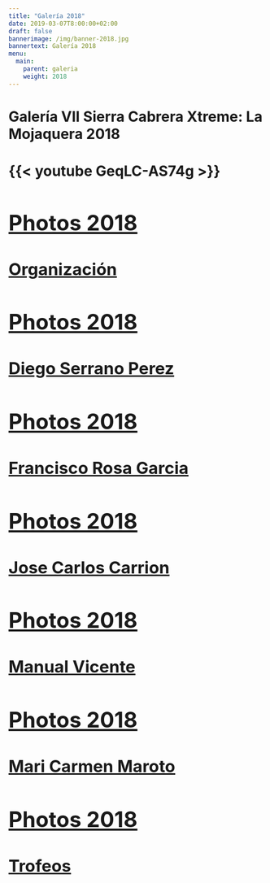```yaml
---
title: "Galería 2018"
date: 2019-03-07T8:00:00+02:00
draft: false
bannerimage: /img/banner-2018.jpg
bannertext: Galería 2018
menu:
  main:
    parent: galeria
    weight: 2018
---
```


<h1 class="mb-5">Galería VII Sierra Cabrera Xtreme: La Mojaquera 2018<h1>

<div class="card-deck galery">
  <div class="card text-white text-center bg-danger galery-card">
    {{< youtube GeqLC-AS74g >}}
  </div>
  <a href="https://photos.app.goo.gl/sEYtBA5snzfdBWQAA" class="card text-white text-center bg-danger galery-card">
    <div class="card-body">
      <h2 class="card-title h6">Photos 2018</h5>
      <h3 class="card-title h4">Organización</h5>
    </div>
  </a>
  <a href="https://photos.app.goo.gl/Zd87DHvR3MzXuV8j6" class="card text-white text-center bg-danger galery-card">
    <div class="card-body">
      <h2 class="card-title h6">Photos 2018</h5>
      <h3 class="card-title h4">Diego Serrano Perez</h5>
    </div>
  </a>
  <a href="https://photos.app.goo.gl/4yhCgj7W9r9K8e6y6" class="card text-white text-center bg-danger galery-card">
    <div class="card-body">
      <h2 class="card-title h6">Photos 2018</h5>
      <h3 class="card-title h4">Francisco Rosa Garcia</h5>
    </div>
  </a>
  <a href="https://photos.app.goo.gl/7f5YCLTNk48xgR9f8" class="card text-white text-center bg-danger galery-card">
    <div class="card-body">
      <h2 class="card-title h6">Photos 2018</h5>
      <h3 class="card-title h4">Jose Carlos Carrion</h5>
    </div>
  </a>
  <a href="https://photos.app.goo.gl/FKjA2KTBiXRbQ2NW7" class="card text-white text-center bg-danger galery-card">
    <div class="card-body">
      <h2 class="card-title h6">Photos 2018</h5>
      <h3 class="card-title h4">Manual Vicente</h5>
    </div>
  </a>  
  <a href="https://photos.app.goo.gl/pCuujbsASZF6BZJv8" class="card text-white text-center bg-danger galery-card">
    <div class="card-body">
      <h2 class="card-title h6">Photos 2018</h5>
      <h3 class="card-title h4">Mari Carmen Maroto</h5>
    </div>
  </a>  
  <a href="https://photos.app.goo.gl/HPKEydxiRJcV76GE6" class="card text-white text-center bg-danger galery-card">
    <div class="card-body">
      <h2 class="card-title h6">Photos 2018</h5>
      <h3 class="card-title h4">Trofeos</h5>
    </div>
  </a>
</div>
